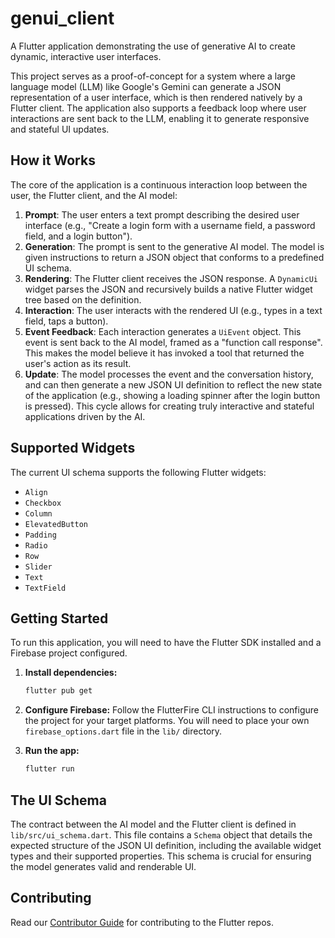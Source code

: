 # genui_client

A Flutter application demonstrating the use of generative AI to create dynamic, interactive user interfaces.

This project serves as a proof-of-concept for a system where a large language model (LLM) like Google's Gemini can generate a JSON representation of a user interface, which is then rendered natively by a Flutter client. The application also supports a feedback loop where user interactions are sent back to the LLM, enabling it to generate responsive and stateful UI updates.

## How it Works

The core of the application is a continuous interaction loop between the user, the Flutter client, and the AI model:

1. **Prompt**: The user enters a text prompt describing the desired user interface (e.g., "Create a login form with a username field, a password field, and a login button").
2. **Generation**: The prompt is sent to the generative AI model. The model is given instructions to return a JSON object that conforms to a predefined UI schema.
3. **Rendering**: The Flutter client receives the JSON response. A `DynamicUi` widget parses the JSON and recursively builds a native Flutter widget tree based on the definition.
4. **Interaction**: The user interacts with the rendered UI (e.g., types in a text field, taps a button).
5. **Event Feedback**: Each interaction generates a `UiEvent` object. This event is sent back to the AI model, framed as a "function call response". This makes the model believe it has invoked a tool that returned the user's action as its result.
6. **Update**: The model processes the event and the conversation history, and can then generate a new JSON UI definition to reflect the new state of the application (e.g., showing a loading spinner after the login button is pressed). This cycle allows for creating truly interactive and stateful applications driven by the AI.

## Supported Widgets

The current UI schema supports the following Flutter widgets:

- `Align`
- `Checkbox`
- `Column`
- `ElevatedButton`
- `Padding`
- `Radio`
- `Row`
- `Slider`
- `Text`
- `TextField`

## Getting Started

To run this application, you will need to have the Flutter SDK installed and a Firebase project configured.

1. **Install dependencies:**

   ```bash
   flutter pub get
   ```

2. **Configure Firebase:** Follow the FlutterFire CLI instructions to configure the project for your target platforms. You will need to place your own `firebase_options.dart` file in the `lib/` directory.
3. **Run the app:**

   ```bash
   flutter run
   ```

## The UI Schema

The contract between the AI model and the Flutter client is defined in `lib/src/ui_schema.dart`. This file contains a `Schema` object that details the expected structure of the JSON UI definition, including the available widget types and their supported properties. This schema is crucial for ensuring the model generates valid and renderable UI.

## Contributing

Read our [Contributor Guide] for contributing to the Flutter repos.

[Contributor Guide]: https://github.com/flutter/flutter/blob/master/docs/contributing/README.md
